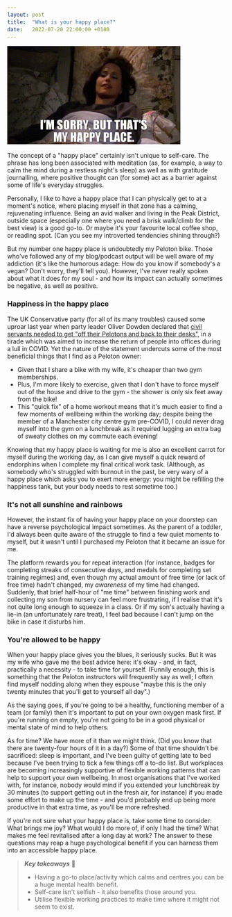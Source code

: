 ```yaml
---
layout: post
title:  "What is your happy place?"
date:   2022-07-20 22:00:00 +0100
---
```


![Friends - I'm sorry, but that's my happy place.](/assets/img/friends-happy-place.gif)

The concept of a "happy place" certainly isn't unique to self-care. The phrase has long been associated with meditation (as, for example, a way to calm the mind during a restless night's sleep) as well as with gratitude journalling, where positive thought can (for some) act as a barrier against some of life's everyday struggles.

Personally, I like to have a happy place that I can physically get to at a moment's notice, where placing myself in that zone has a calming, rejuvenating influence. Being an avid walker and living in the Peak District, outside space (especially one where you need a brisk walk/climb for the best view) is a good go-to. Or maybe it's your favourite local coffee shop, or reading spot. (Can you see my introverted tendencies shining through?)

But my number one happy place is undoubtedly my Peloton bike. Those who've followed any of my blog/podcast output will be well aware of my addiction (it's like the humorous adage: How do you know if somebody's a vegan? Don't worry, they'll tell you). However, I've never really spoken about what it does for my soul - and how its impact can actually sometimes be negative, as well as positive.

### Happiness in the happy place

The UK Conservative party (for all of its many troubles) caused some uproar last year when party leader Oliver Dowden declared that [civil servants needed to get "off their Pelotons and back to their desks"](https://www.bbc.co.uk/news/uk-politics-58804607), in a tirade which was aimed to increase the return of people into offices during a lull in COVID. Yet the nature of the statement undercuts some of the most beneficial things that I find as a Peloton owner:

* Given that I share a bike with my wife, it's cheaper than two gym memberships.
* Plus, I'm more likely to exercise, given that I don't have to force myself out of the house and drive to the gym - the shower is only six feet away from the bike!
* This "quick fix" of a home workout means that it's much easier to find a few moments of wellbeing within the working day; despite being the member of a Manchester city centre gym pre-COVID, I could never drag myself into the gym on a lunchbreak as it required lugging an extra bag of sweaty clothes on my commute each evening!

Knowing that my happy place is waiting for me is also an excellent carrot for myself during the working day, as I can give myself a quick reward of endorphins when I complete my final critical work task. (Although, as somebody who's struggled with burnout in the past, be very wary of a happy place which asks you to exert more energy: you might be refilling the happiness tank, but your body needs to rest sometime too.)

### It's not all sunshine and rainbows

However, the instant fix of having your happy place on your doorstep can have a reverse psychological impact sometimes. As the parent of a toddler, I'd always been quite aware of the struggle to find a few quiet moments to myself, but it wasn't until I purchased my Peloton that it became an issue for me. 

The platform rewards you for repeat interaction (for instance, badges for completing streaks of consecutive days, and medals for completing set training regimes) and, even though my actual amount of free time (or lack of free time) hadn't changed, my _awareness_ of my time had changed. Suddenly, that brief half-hour of "me time" between finishing work and collecting my son from nursery can feel more frustrating, if I realise that it's not quite long enough to squeeze in a class. Or if my son's actually having a lie-in (an unfortunately rare treat), I feel bad because I can't jump on the bike in case it disturbs him.

### You're allowed to be happy

When your happy place gives you the blues, it seriously sucks. But it was my wife who gave me the best advice here: it's okay - and, in fact, practically a necessity - to take time for yourself. (Funnily enough, this is something that the Peloton instructors will frequently say as well; I often find myself nodding along when they espouse "maybe this is the only twenty minutes that you'll get to yourself all day".)

As the saying goes, if you're going to be a healthy, functioning member of a team (or family) then it's important to put on your own oxygen mask first. If you're running on empty, you're not going to be in a good physical or mental state of mind to help others.

As for time? We have more of it than we might think. (Did you know that there are twenty-four hours of it in a day?) Some of that time shouldn't be sacrificed: sleep is important, and I've been guilty of getting late to bed because I've been trying to tick a few things off a to-do list. But workplaces are becoming increasingly supportive of flexible working patterns that can help to support your own wellbeing. In most organisations that I've worked with, for instance, nobody would mind if you extended your lunchbreak by 30 minutes (to support getting out in the fresh air, for instance) if you made some effort to make up the time - and you'd probably end up being more productive in that extra time, as you'll be more refreshed.

If you're not sure what your happy place is, take some time to consider: What brings me joy? What would I do more of, if only I had the time? What makes me feel revitalised after a long day at work? The answer to these questions may reap a huge psychological benefit if you can harness them into an accessible happy place.

> **_Key takeaways_** 📝  
> * Having a go-to place/activity which calms and centres you can be a huge mental health benefit.
> * Self-care isn't selfish - it also benefits those around you.
> * Utilise flexible working practices to make time where it might not seem to exist.